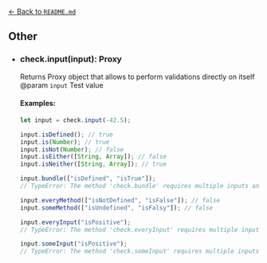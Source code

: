 [← Back to `README.md`](../README.md)

## Other
- ### check.input(input): Proxy
  Returns Proxy object that allows to perform validations directly on itself  
  @param `input` Test value  

  #### Examples:
  ```javascript
  let input = check.input(-42.5);

  input.isDefined(); // true
  input.is(Number); // true
  input.isNot(Number); // false
  input.isEither([String, Array]); // false
  input.isNeither([String, Array]); // true

  input.bundle(["isDefined", "isTrue"]);
  // TypeError: The method 'check.bundle' requires multiple inputs and cannot be performed via 'check.input( ... )'

  input.everyMethod(["isNotDefined", "isFalse"]); // false
  input.someMethod(["isUndefined", "isFalsy"]); // false

  input.everyInput("isPositive");
  // TypeError: The method 'check.everyInput' requires multiple inputs and cannot be performed via 'check.input( ... )'

  input.someInput("isPositive");
  // TypeError: The method 'check.someInput' requires multiple inputs and cannot be performed via 'check.input( ... )'
  ```